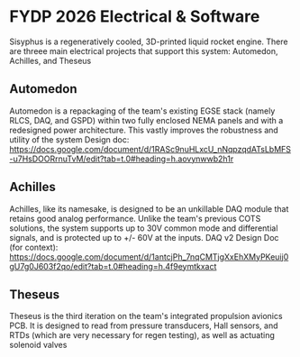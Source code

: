 # FYDP 2026 Electrical & Software

Sisyphus is a regeneratively cooled, 3D-printed liquid rocket engine. There are threee main electrical projects that support this system: Automedon, Achilles, and Theseus

## Automedon
Automedon is a repackaging of the team's existing EGSE stack (namely RLCS, DAQ, and GSPD) within two fully enclosed NEMA panels and with a redesigned power architecture. This vastly improves the robustness and utility of the system
Design doc: https://docs.google.com/document/d/1RASc9nuHLxcU_nNqpzqdATsLbMFS-u7HsDOORrnuTvM/edit?tab=t.0#heading=h.aovynwwb2h1r

## Achilles
Achilles, like its namesake, is designed to be an unkillable DAQ module that retains good analog performance. Unlike the team's previous COTS solutions, the system supports up to 30V common mode and differential signals, and is protected up to +/- 60V at the inputs.
DAQ v2 Design Doc (for context): https://docs.google.com/document/d/1antcjPh_7nqCMTjgXxEhXMyPKeuij0gU7g0J603f2qo/edit?tab=t.0#heading=h.4f9eymtkxact

## Theseus
Theseus is the third iteration on the team's integrated propulsion avionics PCB. It is designed to read from pressure transducers, Hall sensors, and RTDs (which are very necessary for regen testing), as well as actuating solenoid valves
